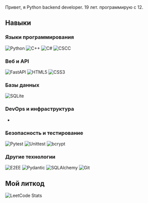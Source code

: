 Привет, я Python backend developer. 19 лет. программирую с 12.

## Навыки

### Языки программирования
![Python](https://img.shields.io/badge/-Python-3776AB?logo=python&logoColor=white)
![C++](https://img.shields.io/badge/-C++-00599C?logo=c%2B%2B&logoColor=white)
![C#](https://img.shields.io/badge/-C%23-239120?logo=c-sharp&logoColor=white)
![CSCC](https://img.shields.io/badge/-CSCC-808080)

### Веб и API
![FastAPI](https://img.shields.io/badge/-FastAPI-009688?logo=fastapi&logoColor=white)
![HTML5](https://img.shields.io/badge/-HTML5-E34F26?logo=html5&logoColor=white)
![CSS3](https://img.shields.io/badge/-CSS3-1572B6?logo=css3&logoColor=white)

### Базы данных
![SQLite](https://img.shields.io/badge/-SQLite-003B57?logo=sqlite&logoColor=white)

### DevOps и инфраструктура
-

### Безопасность и тестирование
![Pytest](https://img.shields.io/badge/-Pytest-0A9EDC?logo=pytest&logoColor=white)
![Unittest](https://img.shields.io/badge/-Unittest-007ACC?logo=python&logoColor=white)
![bcrypt](https://img.shields.io/badge/-bcrypt-003B57?logo=python&logoColor=white)

### Другие технологии
![E2EE](https://img.shields.io/badge/-E2EE-4CAF50?logo=lock&logoColor=white)
![Pydantic](https://img.shields.io/badge/-Pydantic-4B8BBE?logo=python&logoColor=white)
![SQLAlchemy](https://img.shields.io/badge/-SQLAlchemy-FF6F00?logo=python&logoColor=white)
![Git](https://img.shields.io/badge/-Git-F05032?logo=git&logoColor=white)

## Мой литкод
![LeetCode Stats](https://leetcard.jacoblin.cool/alexeyisaev2001?theme=dark&font=baloo)
